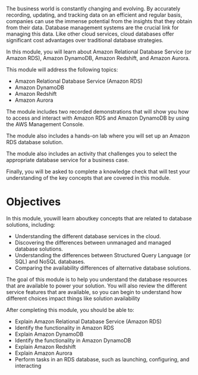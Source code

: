 The business world is constantly changing and evolving. By accurately recording, updating, and tracking data on an efficient and regular basis, companies can use the immense potential from the insights that they obtain from their data. Database management systems are the crucial link for managing this data. Like other cloud services, cloud databases offer significant cost advantages over traditional database strategies. 

In this module, you will learn about Amazon Relational Database Service (or Amazon RDS), Amazon DynamoDB, Amazon Redshift, and Amazon Aurora. 

This module will address the following topics:
- Amazon Relational Database Service (Amazon RDS)
- Amazon DynamoDB
- Amazon Redshift
- Amazon Aurora

The module includes two recorded demonstrations that will show you how to access and interact with Amazon RDS and Amazon DynamoDB by using the AWS Management Console. 

The module also includes a hands-on lab where you will set up an Amazon RDS database solution.

The module also includes an activity that challenges you to select the appropriate database service for a business case.

Finally, you will be asked to complete a knowledge check that will test your understanding of the key concepts that are covered in this module.

# Objectives

In this module, youwill learn aboutkey concepts that are related to database solutions, including: 
- Understanding the different database services in the cloud.
- Discovering the differences between unmanaged and managed database solutions.
- Understanding the differences between Structured Query Language (or SQL) and NoSQL databases.
- Comparing the availability differences of alternative database solutions.

The goal of this module is to help you understand the database resources that are available to power your solution. You will also review the different service features that are available, so you can begin to understand how different choices impact things like solution availability

After completing this module, you should be able to:
- Explain Amazon Relational Database Service (Amazon RDS)
- Identify the functionality in Amazon RDS
- Explain Amazon DynamoDB
- Identify the functionality in Amazon DynamoDB
- Explain Amazon Redshift
- Explain Amazon Aurora
- Perform tasks in an RDS database, such as launching, configuring, and interacting
